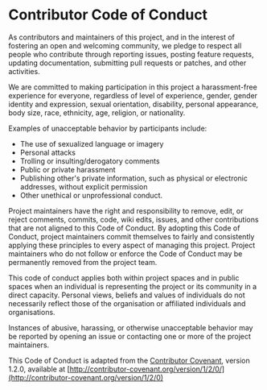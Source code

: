 # Contributor Code of Conduct

As contributors and maintainers of this project, and in the interest of fostering an open and welcoming community, we pledge to respect all people who contribute through reporting issues, posting feature requests, updating documentation, submitting pull requests or patches, and other activities.

We are committed to making participation in this project a harassment-free experience for everyone, regardless of level of experience, gender, gender identity and expression, sexual orientation, disability, personal appearance, body size, race, ethnicity, age, religion, or nationality.

Examples of unacceptable behavior by participants include:

- The use of sexualized language or imagery
- Personal attacks
- Trolling or insulting/derogatory comments
- Public or private harassment
- Publishing other's private information, such as physical or electronic addresses, without explicit permission
- Other unethical or unprofessional conduct.

Project maintainers have the right and responsibility to remove, edit, or reject comments, commits, code, wiki edits, issues, and other contributions that are not aligned to this Code of Conduct. By adopting this Code of Conduct, project maintainers commit themselves to fairly and consistently applying these principles to every aspect of managing this project. Project maintainers who do not follow or enforce the Code of Conduct may be permanently removed from the project team.

This code of conduct applies both within project spaces and in public spaces when an individual is representing the project or its community in a direct capacity. Personal views, beliefs and values of individuals do not necessarily reflect those of the organisation or affiliated individuals and organisations.

Instances of abusive, harassing, or otherwise unacceptable behavior may be reported by opening an issue or contacting one or more of the project maintainers.

This Code of Conduct is adapted from the [Contributor Covenant](https://contributor-covenant.org), version 1.2.0, available at [http://contributor-covenant.org/version/1/2/0/](http://contributor-covenant.org/version/1/2/0)

